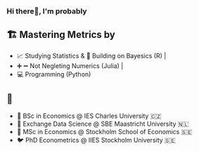 ### Hi there👋, I'm probably 
## 🏗️ Mastering Metrics by
- 📈 Studying Statistics & 🎲 Building on Bayesics (R) |
- ➕ ➖ Not Negleting Numerics (Julia)  |
- 💻 Programming (Python) 

## 🏫
- 🐣 BSc in Economics @ IES Charles University 🇨🇿
- 🐥 Exchange Data Science @ SBE Maastricht University 🇳🇱
- 🐔 MSc in Economics @ Stockholm School of Economics 🇸🇪 
- 🐦 PhD Econometrics @ IIES Stockholm University 🇸🇪 



